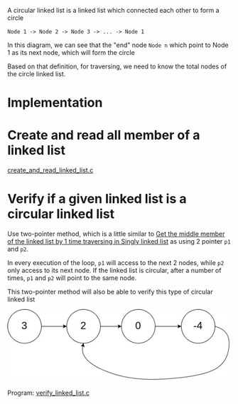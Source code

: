 A circular linked list is a linked list which connected each other to form a circle

```
Node 1 -> Node 2 -> Node 3 -> ... -> Node 1
```

In this diagram, we can see that the "end" node ``Node n`` which point to Node 1 as its next node, which will form the circle

Based on that definition, for traversing, we need to know the total nodes of the circle linked list.

# Implementation

# Create and read all member of a linked list
[create_and_read_linked_list.c](create_and_read_linked_list.c)

# Verify if a given linked list is a circular linked list

Use two-pointer method, which is a little similar to [Get the middle member of the linked list by 1 time traversing in Singly linked list]() as using 2 pointer ``p1`` and ``p2``.

In every execution of the loop, ``p1`` will access to the next 2 nodes, while ``p2`` only access to its next node. If the linked list is circular, after a number of times, ``p1`` and ``p2`` will point to the same node.

This two-pointer method will also be able to verify this type of circular linked list

![](https://github.com/TranPhucVinh/C/blob/master/Environment/Images/circular_linked_list.jpg)

Program: [verify_linked_list.c](verify_linked_list.c)
